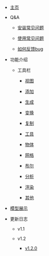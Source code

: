 <!-- docs/_sidebar.md --> 

+ [主页](./README.md "主页")

+ Q&A

    + [安装常见问题](./QA/安装常见问题.md)
	
	+ [使用常见问题](./QA/使用常见问题.md)

	+ [如何反馈bug](./QA/bugReport.md)

[//]: # (	+ [测试]&#40;./QA/test.md&#41;)


+ 功能介绍
  + 工具栏

    + [视图](./Func/视图.md)

    + [添加](./Func/添加.md)

    + [生成](./Func/生成.md)

    + [变换](./Func/变换.md)

    + [复制](./Func/复制.md)

    + [工具](./Func/工具.md)

    + [物体](./Func/物体.md)

    + [网格](./Func/网格.md)

    + [布尔](./Func/布尔.md)

    + [分析](./Func/分析.md)

    + [渲染](./Func/渲染.md)

    + [其他](./Func/其他.md)
	
+ [模型展示](./Show/models.md)

+ 更新日志

  + v1.1 
  
  + v1.2

    + [v1.2.0](./Log/1.2.0.md)